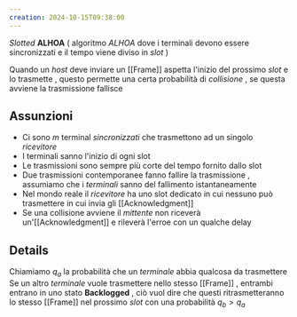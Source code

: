 ```yaml
---
creation: 2024-10-15T09:38:00
---
```

*Slotted* **ALHOA** ( algoritmo *ALHOA* dove i terminali devono essere sincronizzati e il tempo viene diviso in *slot* )

Quando un *host* deve inviare un [[Frame]] aspetta l'inizio del prossimo *slot* e lo trasmette , questo permette una certa probabilità di *collisione* , se questa avviene la trasmissione fallisce 

## Assunzioni 

+ Ci sono $m$ terminal *sincronizzati* che trasmettono ad un singolo *ricevitore* 
+ I terminali sanno l'inizio di ogni slot
+ Le trasmissioni sono sempre più corte del tempo fornito dallo slot
+ Due trasmissioni contemporanee fanno fallire la trasmissione , assumiamo che i *terminali* sanno del fallimento istantaneamente
+ Nel mondo reale il *ricevitore* ha uno slot dedicato in cui nessuno può trasmettere in cui invia gli [[Acknowledgment]] 
+ Se una collisione avviene il *mittente* non riceverà un'[[Acknowledgment]] e rileverà l'erroe con un qualche delay 

## Details

Chiamiamo $q_a$ la probabilità che un *terminale* abbia qualcosa da trasmettere 
Se un altro *terminale* vuole trasmettere nello stesso [[Frame]] , entrambi entrano in uno stato **Backlogged** , ciò vuol dire che questi ritrasmetteranno lo stesso [[Frame]] nel prossimo *slot* con una probabilità $q_b > q_a$
